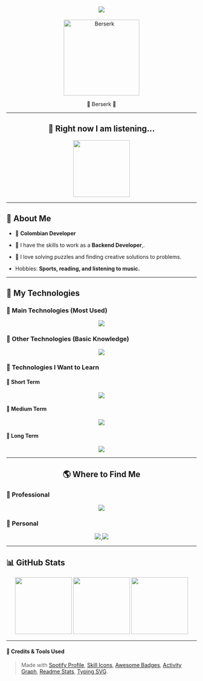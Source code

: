 <!-- Header / Titulo principal -->
<h1 align="center">
    <img src="https://readme-typing-svg.herokuapp.com?font=Fira+Code&size=40&duration=4000&pause=1000&color=FFD700&center=true&vCenter=true&multiline=true&width=650&height=120&lines=Hello,+I'm+Laura!;Welcome+to+my+GitHub!"/>
</h1>
<p align="center">
  <img src="https://i.postimg.cc/XvnNjxqd/195110.jpg" alt="Berserk" width="200px"/>
</p>
<p align="center">
 👀 Berserk 👻
</p>

---

<h2 align="center">🎵 Right now I am listening...</h2>
<p align="center">
    <a href="spotify.com">
    <img src="https://spotify-github-profile.kittinanx.com/api/view?uid=fisaajf2jcendz40ny6vsyl32&cover_image=true&theme=novatorem&show_offline=false&background_color=121212&interchange=false&bar_color=defd02&bar_color_cover=true)](https://github.com/kittinan/spotify-github-profile" height="150px">
  </a>
</p>

---

## 📛 About Me

- 🏬 **Colombian Developer**
- 🪪 I have the skills to work as a **Backend Developer**,.


- 🧩 I love solving puzzles and finding creative solutions to problems.
-  Hobbies: **Sports, reading, and listening to music.**

---

## 🚀 My Technologies

### 🔹 Main Technologies (Most Used)
<p align="center">
  <a href="https://skillicons.dev">
    <img src="https://skillicons.dev/icons?i=java,spring,mysql,postgres,css" />
  </a>
</p>

### 🔸 Other Technologies (Basic Knowledge)
<p align="center">
  <a href="https://skillicons.dev">
    <img src="https://skillicons.dev/icons?i=jquery,insomnia,postman,git" />
  </a>
</p>

### 🌱 Technologies I Want to Learn

#### 🔹 Short Term
<p align="center">
  <a href="https://skillicons.dev">
    <img src="https://skillicons.dev/icons?i=docker,mongodb,nextjs,tailwind,kali" />
  </a>
</p>

#### 🔸 Medium Term
<p align="center">
  <a href="https://skillicons.dev">
    <img src="https://skillicons.dev/icons?i=angular,nestjs,dotnet,aws,cs,laravel" />
  </a>
</p>

#### 🔻 Long Term
<p align="center">
  <a href="https://skillicons.dev">
    <img src="https://skillicons.dev/icons?i=androidstudio,flutter,vim,wordpress" />
  </a>
</p>

---

<h2 align="center">🌎 Where to Find Me</h2>

### 💼 Professional

<p align="center">
  <a href="https://www.linkedin.com/in/miguel-angel-castro-8513b5230/">
    <img src="https://img.shields.io/badge/LinkedIn-0077B5?style=for-the-badge&logo=linkedin&logoColor=white">
  </a>
</p>

### 🏡 Personal

<p align="center">
  <a href="https://www.instagram.com/migue_macf/?hl=es-la">
    <img src="https://img.shields.io/badge/Instagram-E4405F?style=for-the-badge&logo=instagram&logoColor=white" />
  </a>
  <a href="https://discordapp.com/users/593272913755504640">
    <img src="https://img.shields.io/badge/Discord-7289DA?style=for-the-badge&logo=discord&logoColor=white" />
  </a>
</p>

---

## 📊 GitHub Stats

<p align="center">
<img src="https://github-readme-stats.vercel.app/api/top-langs/?username=Miguel52CF&layout=compact&theme=merko" height="150px" />
<img src="https://github-readme-stats.vercel.app/api?username=Miguel52CF&show_icons=true&theme=merko" height="150px" />
<img src="https://github-readme-streak-stats.herokuapp.com/?user=Miguel52CF&theme=merko" height="150px" /></p>

---

#### 🔧 Credits & Tools Used

> Made with [Spotify Profile](https://github.com/kittinan/spotify-github-profile), [Skill Icons](https://github.com/tandpfun/skill-icons), [Awesome Badges](https://dev.to/envoy_/150-badges-for-github-pnk), [Activity Graph](https://github.com/Ashutosh00710/github-readme-activity-graph), [Readme Stats](https://github.com/anuraghazra/github-readme-stats), [Typing SVG](https://github.com/DenverCoder1/readme-typing-svg).
